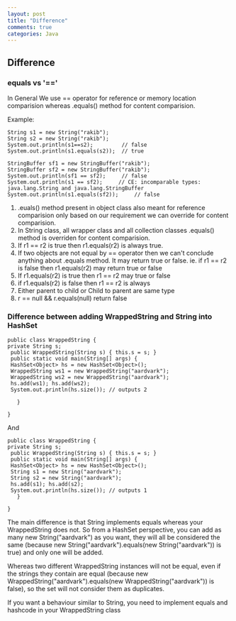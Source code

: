 ```yaml
---
layout: post
title: "Difference"
comments: true
categories: Java
---
```


## Difference
### equals vs '=='

In General We use == operator for reference or memory location comparision 
whereas .equals() method for content comparision.

Example: 
```
String s1 = new String("rakib");
String s2 = new String("rakib");
System.out.println(s1==s2);         // false
System.out.println(s1.equals(s2));  // true

StringBuffer sf1 = new StringBuffer("rakib");
StringBuffer sf2 = new StringBuffer("rakib");
System.out.println(sf1 == sf2);     // false
System.out.println(s1 == sf2);     // CE: incomparable types: java.lang.String and java.lang.StringBuffer
System.out.println(s1.equals(sf2));     // false

```


1.  .euals() method present in object class also meant for reference comparision only based on our requirement we can override for content comparision.
2. In String class, all wrapper class and all collection classes .equals() method is overriden for content comparision.
3. If r1 == r2 is true then r1.equals(r2) is always true.
4. If two objects are not equal by == operator then we can't conclude anything about .equals method. It may return true or false. 
    ie. if r1 == r2 is false then r1.equals(r2) may return true or false
5. If r1.equals(r2) is true then r1 == r2 may true or false
6. if r1.equals(r2) is false then r1 == r2 is always
7. Either parent to child or Child to parent are same type 
8. r == null && r.equals(null) return false

### Difference between adding WrappedString and String into HashSet

```
public class WrappedString {
private String s;
 public WrappedString(String s) { this.s = s; }
 public static void main(String[] args) {
 HashSet<Object> hs = new HashSet<Object>();
 WrappedString ws1 = new WrappedString("aardvark");
 WrappedString ws2 = new WrappedString("aardvark");
 hs.add(ws1); hs.add(ws2);
 System.out.println(hs.size()); // outputs 2

   }

}
```

And 

```
public class WrappedString {
private String s;
 public WrappedString(String s) { this.s = s; }
 public static void main(String[] args) {
 HashSet<Object> hs = new HashSet<Object>();
 String s1 = new String("aardvark");
 String s2 = new String("aardvark");
 hs.add(s1); hs.add(s2);
 System.out.println(hs.size()); // outputs 1
   }

}
```

The main difference is that String implements equals whereas your WrappedString does not. So from a HashSet perspective, you can add as many new String("aardvark") as you want, they will all be considered the same (because new String("aardvark").equals(new String("aardvark")) is true) and only one will be added.

Whereas two different WrappedString instances will not be equal, even if the strings they contain are equal (because new WrappedString("aardvark").equals(new WrappedString("aardvark")) is false), so the set will not consider them as duplicates.

If you want a behaviour similar to String, you need to implement equals and hashcode in your WrappedString class




